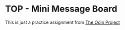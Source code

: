 # TOP - Mini Message Board

This is just a practice assignment from [The Odin Project](https://www.theodinproject.com/lessons/node-path-nodejs-mini-message-board)